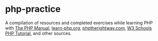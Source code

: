 # php-practice
A compilation of resources and completed exercises while learning PHP with [The PHP Manual](https://www.php.net/manual/en/), [learn-php.org](https://www.learn-php.org/), [phptherightway.com](https://phptherightway.com/), [W3 Schools PHP Tutorial](https://www.w3schools.com/php/), and other sources.
